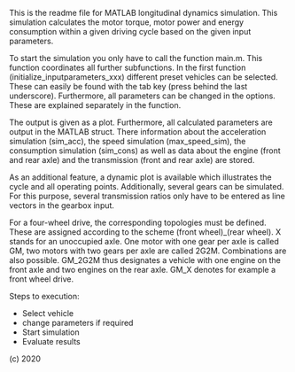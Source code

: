 This is the readme file for MATLAB longitudinal dynamics simulation. This simulation calculates the motor torque, motor power and energy consumption within a given driving cycle based on the given input parameters. 

To start the simulation you only have to call the function main.m. This function coordinates all further subfunctions. In the first function (initialize_inputparameters_xxx) different preset vehicles can be selected. These can easily be found with the tab key (press behind the last underscore). Furthermore, all parameters can be changed in the options. These are explained separately in the function. 

The output is given as a plot. Furthermore, all calculated parameters are output in the MATLAB struct. There information about the acceleration simulation (sim_acc), the speed simulation (max_speed_sim), the consumption simulation (sim_cons) as well as data about the engine (front and rear axle) and the transmission (front and rear axle) are stored. 

As an additional feature, a dynamic plot is available which illustrates the cycle and all operating points. Additionally, several gears can be simulated. For this purpose, several transmission ratios only have to be entered as line vectors in the gearbox input. 

For a four-wheel drive, the corresponding topologies must be defined. These are assigned according to the scheme (front wheel)_(rear wheel). X stands for an unoccupied axle. One motor with one gear per axle is called GM, two motors with two gears per axle are called 2G2M. Combinations are also possible. GM_2G2M thus designates a vehicle with one engine on the front axle and two engines on the rear axle. GM_X denotes for example a front wheel drive. 

Steps to execution:
- Select vehicle
- change parameters if required
- Start simulation
- Evaluate results



(c) 2020
